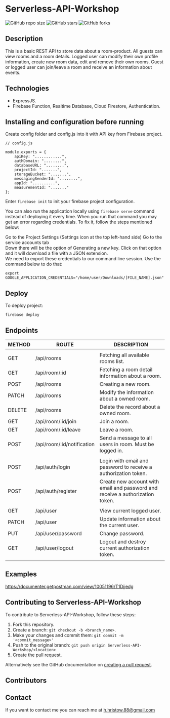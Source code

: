 # Serverless-API-Workshop

![GitHub repo size](https://img.shields.io/github/repo-size/retry2z/Serverless-API-Workshop)
![GitHub stars](https://img.shields.io/github/stars/retry2z/Serverless-API-Workshop?style=social)
![GitHub forks](https://img.shields.io/github/forks/retry2z/Serverless-API-Workshop?style=social)

## Description

This is a basic REST API to store data about a room-product. All guests can view rooms and a room details. Logged user can modify their own profile information, create new room data, edit and remove their own rooms. Guest or logged user can join/leave a room and receive an information about events.

## Technologies

- ExpressJS.
- Firebase Function, Realtime Database, Cloud Firestore, Authentication.

## Installing and configuration before running

Create config folder and config.js into it with API key from Firebase project.  
```
// config.js  
  
module.exports = {  
    apiKey: "............",  
    authDomain: "........",  
    databaseURL: "........",  
    projectId: ".......",  
    storageBucket: ".......",  
    messagingSenderId: "........",  
    appId: "..........",  
    measurementId: "......."  
};  
```
Enter ```firebase init``` to init your firebase project configuration.

You can also run the application locally using ```firebase serve``` command instead of deploying it every time. When you run that command you may get an error regarding credentials. To fix it, follow the steps mentioned below:

Go to the Project Settings (Settings icon at the top left-hand side)
Go to the service accounts tab  
Down there will be the option of Generating a new key. Click on that option and it will download a file with a JSON extension.  
We need to export these credentials to our command line session. Use the command below to do that:  
```
export GOOGLE_APPLICATION_CREDENTIALS="/home/user/Downloads/[FILE_NAME].json"
```

## Deploy

To deploy project:
```
firebase deploy
```

## Endpoints

METHOD | ROUTE | DESCRIPTION
------|-------------|---------
| |    
GET | /api/rooms | Fetching all available rooms list.
GET | /api/room/:id | Fetching a room detail information about a room.
POST | /api/rooms | Creating a new room. 
PATCH | /api/rooms | Modify the information about a owned room.  
DELETE | /api/rooms | Delete the record about a owned room. 
GET | /api/room/:id/join | Join a room.  
GET | /api/room/:id/leave | Leave a room.
POST | /api/room/:id/notification | Send a message to all users in room. Must be logged in.  
| |    
POST | /api/auth/login | Login with email and password to receive a authorization token.  
POST | /api/auth/register | Create new account with email and password and receive a authorization token.  
| |    
GET | /api/user | View current logged user.  
PATCH | /api/user | Update information about the current user.  
PUT | /api/user/password | Change password.  
GET | /api/user/logout | Logout and destroy current authorization token.  
| |    


## Examples

https://documenter.getpostman.com/view/10051196/T1Djjedg


## Contributing to Serverless-API-Workshop
To contribute to Serverless-API-Workshop, follow these steps:

1. Fork this repository.
2. Create a branch: `git checkout -b <branch_name>`.
3. Make your changes and commit them: `git commit -m '<commit_message>'`
4. Push to the original branch: `git push origin Serverless-API-Workshop/<location>`
5. Create the pull request.

Alternatively see the GitHub documentation on [creating a pull request](https://help.github.com/en/github/collaborating-with-issues-and-pull-requests/creating-a-pull-request).

## Contributors



## Contact

If you want to contact me you can reach me at h.hristow.88@gmail.com


